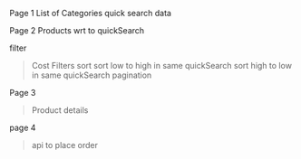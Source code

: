 
Page 1
List of Categories 
quick search data   

Page 2
Products wrt to quickSearch 

filter
> Cost Filters
> sort
    sort low to high in same quickSearch
    sort high to low in same quickSearch
> pagination


Page 3
> Product details

page 4
> api to place order